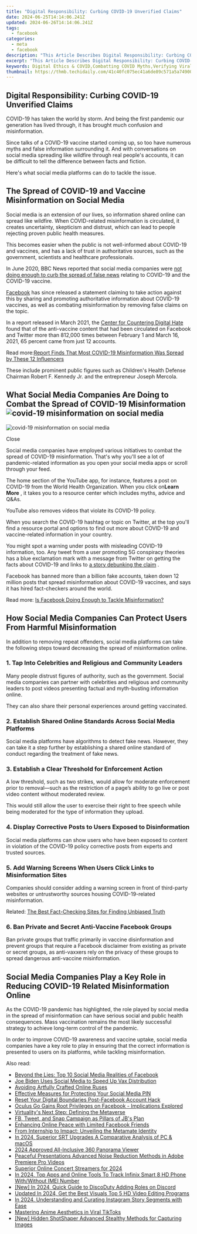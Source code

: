 ```yaml
---
title: "Digital Responsibility: Curbing COVID-19 Unverified Claims"
date: 2024-06-25T14:14:06.241Z
updated: 2024-06-26T14:14:06.241Z
tags:
  - facebook
categories:
  - meta
  - facebook
description: "This Article Describes Digital Responsibility: Curbing COVID-19 Unverified Claims"
excerpt: "This Article Describes Digital Responsibility: Curbing COVID-19 Unverified Claims"
keywords: Digital Ethics & COVID,Combatting COVID Myths,Verifying Viral Claims,Pandemic Info Accuracy,Truth in Health Media,Fighting Online Misinformation,COVID Fact Checking
thumbnail: https://thmb.techidaily.com/41c40fc075ec41a6de89c571a5a74900b640b77fd911558c6dd5abd8173773bf.jpg
---
```


## Digital Responsibility: Curbing COVID-19 Unverified Claims

 COVID-19 has taken the world by storm. And being the first pandemic our generation has lived through, it has brought much confusion and misinformation.

 Since talks of a COVID-19 vaccine started coming up, so too have numerous myths and false information surrounding it. And with conversations on social media spreading like wildfire through real people's accounts, it can be difficult to tell the difference between facts and fiction.

Here's what social media platforms can do to tackle the issue.

## The Spread of COVID-19 and Vaccine Misinformation on Social Media

 Social media is an extension of our lives, so information shared online can spread like wildfire. When COVID-related misinformation is circulated, it creates uncertainty, skepticism and distrust, which can lead to people rejecting proven public health measures.

 This becomes easier when the public is not well-informed about COVID-19 and vaccines, and has a lack of trust in authoritative sources, such as the government, scientists and healthcare professionals.

 In June 2020, BBC News reported that social media companies were [not doing enough to curb the spread of false news](https://www.bbc.co.uk/news/technology-52903680) relating to COVID-19 and the COVID-19 vaccine.

[Facebook](https://about.fb.com/news/2021/02/reaching-billions-of-people-with-covid-19-vaccine-information/) has since released a statement claiming to take action against this by sharing and promoting authoritative information about COVID-19 vaccines, as well as combating misinformation by removing false claims on the topic.

 In a report released in March 2021, the [Center for Countering Digital Hate](https://252f2edd-1c8b-49f5-9bb2-cb57bb47e4ba.filesusr.com/ugd/f4d9b9%5Fb7cedc0553604720b7137f8663366ee5.pdf) found that of the anti-vaccine content that had been circulated on Facebook and Twitter more than 812,000 times between February 1 and March 16, 2021, 65 percent came from just 12 accounts.

 Read more:[Report Finds That Most COVID-19 Misinformation Was Spread by These 12 Influencers](https://www.makeuseof.com/study-covid-misinformation-spread-by-influencers/)

 These include prominent public figures such as Children's Health Defense Chairman Robert F. Kennedy Jr. and the entrepreneur Joseph Mercola.

## What Social Media Companies Are Doing to Combat the Spread of COVID-19 Misinformation ![covid-19 misinformation on social media](https://static1.makeuseofimages.com/wordpress/wp-content/uploads/2021/06/covid-social-media-1.png)

![covid-19 misinformation on social media](https://static1.makeuseofimages.com/wordpress/wp-content/uploads/2021/06/covid-social-media-2.png)

Close

 Social media companies have employed various initiatives to combat the spread of COVID-19 misinformation. That's why you'll see a lot of pandemic-related information as you open your social media apps or scroll through your feed.

 The home section of the YouTube app, for instance, features a post on COVID-19 from the World Health Organization. When you click on**Learn More** , it takes you to a resource center which includes myths, advice and Q&As.

YouTube also removes videos that violate its COVID-19 policy.

 When you search the COVID-19 hashtag or topic on Twitter, at the top you'll find a resource portal and options to find out more about COVID-19 and vaccine-related information in your country.

 You might spot a warning under posts with misleading COVID-19 information, too. Any tweet from a user promoting 5G conspiracy theories has a blue exclamation mark with a message from Twitter on getting the facts about COVID-19 and links to [a story debunking the claim](https://twitter.com/i/events/1246086575043178496) .

 Facebook has banned more than a billion fake accounts, taken down 12 million posts that spread misinformation about COVID-19 vaccines, and says it has hired fact-checkers around the world.

 Read more: [Is Facebook Doing Enough to Tackle Misinformation?](https://www.makeuseof.com/is-facebook-doing-enough-misinformation/)

## How Social Media Companies Can Protect Users From Harmful Misinformation

 In addition to removing repeat offenders, social media platforms can take the following steps toward decreasing the spread of misinformation online.

### 1\. Tap Into Celebrities and Religious and Community Leaders

 Many people distrust figures of authority, such as the government. Social media companies can partner with celebrities and religious and community leaders to post videos presenting factual and myth-busting information online.

 They can also share their personal experiences around getting vaccinated.

### 2\. Establish Shared Online Standards Across Social Media Platforms

 Social media platforms have algorithms to detect fake news. However, they can take it a step further by establishing a shared online standard of conduct regarding the treatment of fake news.

### 3\. Establish a Clear Threshold for Enforcement Action

 A low threshold, such as two strikes, would allow for moderate enforcement prior to removal—such as the restriction of a page’s ability to go live or post video content without moderated review.

 This would still allow the user to exercise their right to free speech while being moderated for the type of information they upload.

### 4\. Display Corrective Posts to Users Exposed to Disinformation

 Social media platforms can show users who have been exposed to content in violation of the COVID-19 policy corrective posts from experts and trusted sources.

### 5\. Add Warning Screens When Users Click Links to Misinformation Sites

 Companies should consider adding a warning screen in front of third-party websites or untrustworthy sources housing COVID-19-related misinformation.

 Related: [The Best Fact-Checking Sites for Finding Unbiased Truth](https://www.makeuseof.com/tag/true-5-factchecking-websites/)

### 6\. Ban Private and Secret Anti-Vaccine Facebook Groups

 Ban private groups that traffic primarily in vaccine disinformation and prevent groups that require a Facebook disclaimer from existing as private or secret groups, as anti-vaxxers rely on the privacy of these groups to spread dangerous anti-vaccine misinformation.

## Social Media Companies Play a Key Role in Reducing COVID-19 Related Misinformation Online

 As the COVID-19 pandemic has highlighted, the role played by social media in the spread of misinformation can have serious social and public health consequences. Mass vaccination remains the most likely successful strategy to achieve long-term control of the pandemic.

 In order to improve COVID-19 awareness and vaccine uptake, social media companies have a key role to play in ensuring that the correct information is presented to users on its platforms, while tackling misinformation.


<ins class="adsbygoogle"
     style="display:block"
     data-ad-format="autorelaxed"
     data-ad-client="ca-pub-7571918770474297"
     data-ad-slot="1223367746"></ins>



<ins class="adsbygoogle"
     style="display:block"
     data-ad-client="ca-pub-7571918770474297"
     data-ad-slot="8358498916"
     data-ad-format="auto"
     data-full-width-responsive="true"></ins>

<span class="atpl-alsoreadstyle">Also read:</span>
<div><ul>
<li><a href="https://facebook.techidaily.com/beyond-the-lies-top-10-social-media-realities-of-facebook/"><u>Beyond the Lies: Top 10 Social Media Realities of Facebook</u></a></li>
<li><a href="https://facebook.techidaily.com/joe-biden-uses-social-media-to-speed-up-vax-distribution/"><u>Joe Biden Uses Social Media to Speed Up Vax Distribution</u></a></li>
<li><a href="https://facebook.techidaily.com/avoiding-artfully-crafted-online-ruses/"><u>Avoiding Artfully Crafted Online Ruses</u></a></li>
<li><a href="https://facebook.techidaily.com/effective-measures-for-protecting-your-social-media-pin/"><u>Effective Measures for Protecting Your Social Media PIN</u></a></li>
<li><a href="https://facebook.techidaily.com/reset-your-digital-boundaries-post-facebook-account-hack/"><u>Reset Your Digital Boundaries Post-Facebook Account Hack</u></a></li>
<li><a href="https://facebook.techidaily.com/oculus-go-gains-root-privileges-on-facebook-implications-explored/"><u>Oculus Go Gains Root Privileges on Facebook - Implications Explored</u></a></li>
<li><a href="https://facebook.techidaily.com/virtualitys-next-step-defining-the-metaverse/"><u>Virtuality's Next Step: Defining the Metaverse</u></a></li>
<li><a href="https://facebook.techidaily.com/fb-tweet-and-snap-campaign-as-pillars-of-jbs-plan/"><u>FB, Tweet, and Snap Campaign as Pillars of JB's Plan</u></a></li>
<li><a href="https://facebook.techidaily.com/enhancing-online-peace-with-limited-facebook-friends/"><u>Enhancing Online Peace with Limited Facebook Friends</u></a></li>
<li><a href="https://facebook.techidaily.com/from-internship-to-impact-unveiling-the-metamate-identity/"><u>From Internship to Impact: Unveiling the Metamate Identity</u></a></li>
<li><a href="https://some-guidance.techidaily.com/in-2024-superior-srt-upgrades-a-comparative-analysis-of-pc-and-macos/"><u>In 2024, Superior SRT Upgrades  A Comparative Analysis of PC & macOS</u></a></li>
<li><a href="https://extra-resources.techidaily.com/2024-approved-all-inclusive-360-panorama-viewer/"><u>2024 Approved  All-Inclusive 360 Panorama Viewer</u></a></li>
<li><a href="https://audio-shaping.techidaily.com/peaceful-presentations-advanced-noise-reduction-methods-in-adobe-premiere-pro-videos/"><u>Peaceful Presentations Advanced Noise Reduction Methods in Adobe Premiere Pro Videos</u></a></li>
<li><a href="https://some-guidance.techidaily.com/superior-online-concert-streamers-for-2024/"><u>Superior Online Concert Streamers for 2024</u></a></li>
<li><a href="https://unlock-android.techidaily.com/in-2024-top-apps-and-online-tools-to-track-infinix-smart-8-hd-phone-withwithout-imei-number-by-drfone-android/"><u>In 2024, Top Apps and Online Tools To Track Infinix Smart 8 HD Phone With/Without IMEI Number</u></a></li>
<li><a href="https://discord-videos.techidaily.com/new-in-2024-quick-guide-to-discoduty-adding-roles-on-discord/"><u>[New] In 2024, Quick Guide to DiscoDuty  Adding Roles on Discord</u></a></li>
<li><a href="https://video-ai-editor.techidaily.com/updated-in-2024-get-the-best-visuals-top-5-hd-video-editing-programs/"><u>Updated In 2024, Get the Best Visuals Top 5 HD Video Editing Programs</u></a></li>
<li><a href="https://instagram-clips.techidaily.com/in-2024-understanding-and-curating-instagram-story-segments-with-ease/"><u>In 2024, Understanding and Curating Instagram Story Segments with Ease</u></a></li>
<li><a href="https://tiktok-clips.techidaily.com/mastering-anime-aesthetics-in-viral-tiktoks/"><u>Mastering Anime Aesthetics in Viral TikToks</u></a></li>
<li><a href="https://snapchat-videos.techidaily.com/new-hidden-shotshaper-advanced-stealthy-methods-for-capturing-images/"><u>[New] Hidden ShotShaper  Advanced Stealthy Methods for Capturing Images</u></a></li>
</ul></div>
